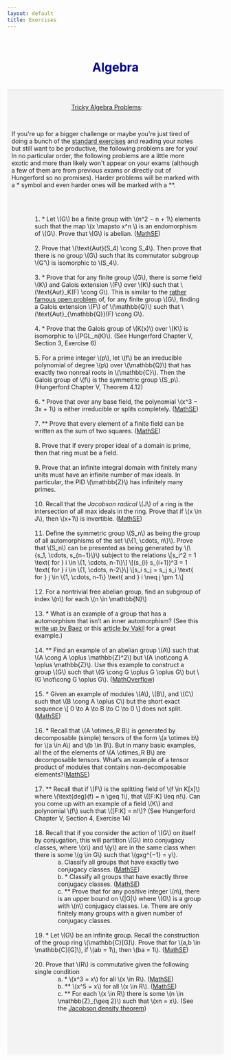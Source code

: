 ```yaml
---
layout: default
title: Exercises
---
```


<!-- Allows for LaTeX writing -->
<script type="text/javascript" async
    src="https://cdnjs.cloudflare.com/ajax/libs/mathjax/2.7.1/MathJax.js?config=TeX-AMS-MML_HTMLorMML">
</script>
<!-- <script type="text/javascript" async
    src="https://cdnjs.cloudflare.com/ajax/libs/mathjax/2.7.7/MathJax.js?config=default">
</script> -->


<br>
<h1 align=center style="color: darkblue">Algebra</h1>
<br>






<div style="border-top: 1px solid #d5d5d5"></div>
<div style="background-color: #f3f3f3; ">
    <br/>
    <style>
        table, th, td { border: 1px solid black; border-collapse: collapse; background: #ffffff; margin-top: 50px; margin-bottom:50px; }
        th, td { padding: 10px; }
    </style>
    <div align=center style="margin-left:10px; margin-right:50px;">
        <p><u>Tricky Algebra Problems</u>:</p><br>
        <div align=left>
            <p>If you're up for a bigger challenge or maybe you're just tired of doing a bunch of the <a href="/quals/algebra/exercises/">standard exercises</a> and reading your notes but still want to be productive, the following problems are for you! In no particular order, the following problems are a little more exotic and more than likely won't appear on your exams (although a few of them are from previous exams or directly out of Hungerford so no promises). Harder problems will be marked with a * symbol and even harder ones will be marked with a **.</p>
            <br>
        </div>
        <br>
        <ol align=left style="list-style-position: inside; margin-left:30px;">
            <li>* Let \(G\) be a finite group with \(n^2 − n + 1\) elements such that the map \(x \mapsto x^n \) is an endomorphism of \(G\). Prove that \(G\) is abelian. (<a href="https://math.stackexchange.com/questions/2054292/prove-that-a-group-with-n2-n-1-elements-such-that-fx-xn-is-an-endom">MathSE</a>)</li><br>
            <li>Prove that \(\text{Aut}(S_4) \cong S_4\). Then prove that there is no group \(G\) such that its commutator subgroup \(G'\) is isomorphic to \(S_4\).</li><br>
            <li>* Prove that for any finite group \(G\), there is some field \(K\) and Galois extension \(F\) over \(K\) such that \(\text{Aut}_K(F) \cong G\). This is similar to the <a href="https://en.wikipedia.org/wiki/Inverse_Galois_problem">rather famous open problem</a> of, for any finite group \(G\), finding a Galois extension \(F\) of \(\mathbb{Q}\) such that \(\text{Aut}_{\mathbb{Q}}(F) \cong G\).</li><br>
            <li>* Prove that the Galois group of \(K(x)\) over \(K\) is isomorphic to \(PGL_n(K)\). (See Hungerford Chapter V, Section 3, Exercise 6)</li><br>
            <li>For a prime integer \(p\), let \(f\) be an irreducible polynomial of degree \(p\) over \(\mathbb{Q}\) that has exactly two nonreal roots in \(\mathbb{C}\). Then the Galois group of \(f\) is the symmetric group \(S_p\). (Hungerford Chapter V, Theorem 4.12)</li><br>
            <li>* Prove that over any base field, the polynomial \(x^3 − 3x + 1\) is either irreducible or splits completely. (<a href="https://math.stackexchange.com/questions/26477/irreducibility-and-splitting-fields">MathSE</a>)</li><br>
            <li>** Prove that every element of a finite field can be written as the sum of two squares. (<a href="https://math.stackexchange.com/questions/1266433/squares-in-a-finite-field">MathSE</a>)</li><br>
            <li>Prove that if every proper ideal of a domain is prime, then that ring must be a field.</li><br>
            <li>Prove that an infinite integral domain with finitely many units must have an infinite number of max ideals. In particular, the PID \(\mathbb{Z}\) has infinitely many primes.</li><br>
            <li>Recall that the <i>Jacobson radical </i> \(J\) of a ring is the intersection of all max ideals in the ring. Prove that if \(x \in J\), then \(x+1\) is invertible. (<a href="https://math.stackexchange.com/questions/2049229/an-elementary-property-of-jacobson-radical-if-a-in-j-then-1-a-is-invertib">MathSE</a>)</li><br>
            <li>Define the symmetric group \(S_n\) as being the group of all automorphisms of the set \(\{1, \cdots, n\}\). Prove that \(S_n\) can be presented as being generated by \(\{s_1, \cdots, s_{n−1}\}\) subject to the relations \[s_i^2 = 1 \text{ for } i \in \{1, \cdots, n-1\}\] \[(s_{i} s_{i+1})^3 = 1 \text{ for } i \in \{1, \cdots, n-2\}\] \[s_i s_j = s_j s_i \text{ for } j \in \{1, \cdots, n-1\} \text{ and } i \neq j \pm 1.\]</li><br>
            <li>For a nontrivial free abelian group, find an subgroup of index \(n\) for each \(n \in \mathbb{N}\)</li><br>
            <li>* What is an example of a group that has a automorphism that isn’t an inner automorphism? (See this <a href="https://math.ucr.edu/home/baez/six.html">write up by Baez</a> or this <a href="http://math.stanford.edu/~vakil/files/sixjan2308.pdf">article by Vakil</a> for a great example.)</li><br>
            <li>** Find an example of an abelian group \(A\) such that \(A \cong A \oplus \mathbb{Z}^2\) but \(A \not\cong A \oplus \mathbb{Z}\). Use this example to construct a group \(G\) such that \(G \cong G \oplus G \oplus G\) but \(G \not\cong G \oplus G\). (<a href="https://mathoverflow.net/questions/218113/a-is-isomorphic-to-a-oplus-mathbbz2-but-not-to-a-oplus-mathbbz">MathOverflow</a>)</li><br>
            <li>* Given an example of modules \(A\), \(B\), and \(C\) such that \(B \cong A \oplus C\) but the short exact sequence \[ 0 \to A \to B \to C \to 0 \] does not split. (<a href="https://math.stackexchange.com/questions/135444/a-nonsplit-short-exact-sequence-of-abelian-groups-with-b-cong-a-oplus-c">MathSE</a>)</li><br>
            <li>* Recall that \(A \otimes_R B\) is generated by decomposable (simple) tensors of the form \(a \otimes b\) for \(a \in A\) and \(b \in B\). But in many basic examples, all the of the elements of \(A \otimes_R B\) are decomposable tensors. What’s an example of a tensor product of modules that contains non-decomposable elements?(<a href="https://math.stackexchange.com/questions/1645612/example-of-a-tensor-product-of-modules-with-non-decomposable-elements">MathSE</a>)</li><br>
            <li>** Recall that if \(F\) is the splitting field of \(f \in K[x]\) where \(\text{deg}(f) = n \geq 1\), that \([F:K] \leq n!\). Can you come up with an example of a field \(K\) and polynomial \(f\) such that \([F:K] = n!\)? (See Hungerford Chapter V, Section 4, Exercise 14)</li><br>
            <li>Recall that if you consider the action of \(G\) on itself by conjugation, this will partition \(G\) into conjugacy classes, where \(x\) and \(y\) are in the same class when there is some \(g \in G\) such that \(gxg^{−1} = y\).
                <ol type="a" style="list-style-position: inside; margin-left:30px;">
                    <li>Classify all groups that have exactly two conjugacy classes. (<a href="https://math.stackexchange.com/questions/52350/finite-groups-with-exactly-n-conjugacy-classes-n-2-3">MathSE</a>)</li>
                    <li>* Classify all groups that have exactly three conjugacy classes. (<a href="https://math.stackexchange.com/questions/52350/finite-groups-with-exactly-n-conjugacy-classes-n-2-3">MathSE</a>)</li>
                    <li>** Prove that for any positive integer \(n\), there is an upper bound on \(|G|\) where \(G\) is a group with \(n\) conjugacy classes. I.e. There are only finitely many groups with a given number of conjugacy classes.</li>
                </ol></li><br>
            <li>* Let \(G\) be an infinite group. Recall the construction of the group ring \(\mathbb{C}[G]\). Prove that for \(a,b \in \mathbb{C}[G]\), if \(ab = 1\), then \(ba = 1\). (<a href="https://math.stackexchange.com/questions/2874319/reference-for-kaplanskys-proof-that-in-mathbbcg-ab-1-implies-ba-1">MathSE</a>)</li><br>
            <li>Prove that \(R\) is commutative given the following single condition
                <ol type="a" style="list-style-position: inside; margin-left:30px;">
                    <li>* \(x^3 = x\)  for all \(x \in R\). (<a href="https://math.stackexchange.com/questions/67148/if-a3-a-for-all-a-in-a-ring-r-then-r-is-commutative">MathSE</a>)</li>
                    <li>** \(x^5 = x\) for all \(x \in R\). (<a href="https://math.stackexchange.com/questions/942189/rings-with-a5-a-are-commutative">MathSE</a>)</li>
                    <li>** For each \(x \in R\) there is some \(n \in \mathbb{Z}_{\geq 2}\) such that \(xn = x\). (See the <a href="https://en.wikipedia.org/wiki/Jacobson_density_theorem">Jacobson density theorem</a>)</li>
                </ol></li><br>
        </ol>
        <br>
        <br>
    </div>
    <br>
    <br>
</div>


<br clear="all" />